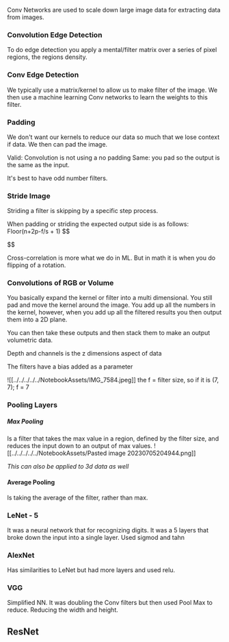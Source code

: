 Conv Networks are used to scale down large image data for extracting data from images.

### Convolution Edge Detection
To do edge detection you apply a mental/filter matrix over a series of pixel regions, the regions density. 

### Conv Edge Detection

We typically use a matrix/kernel to allow us to make filter of the image. We then use a machine learning Conv networks to learn the weights to this filter.

### Padding
We don't want our kernels to reduce our data so much that we lose context if data. We then can pad the image. 

Valid: Convolution is not using a no padding
Same: you pad so the output is the same as the input.

It's best to have odd number filters. 

### Stride Image
Striding a filter is skipping by a specific step process. 

When padding or striding the expected output side is as follows: Floor(n+2p-f/s + 1)
$$

$$

Cross-correlation is more what we do in ML. But in math it is when you do flipping of a rotation.

### Convolutions of RGB or Volume

You basically expand the kernel or filter into a multi dimensional. You still pad and move the kernel around the image. You add up all the numbers in the kernel, however, when you add up all the filtered results you then output them into a 2D plane.

You can then take these outputs and then stack them to make an output volumetric data. 

Depth and channels is the z dimensions aspect of data

The filters have a bias added as a parameter 

![[../../../../../NotebookAssets/IMG_7584.jpeg]]
the f = filter size, so if it is (7, 7); f = 7
### Pooling Layers

##### Max Pooling
Is a filter that takes the max value in a region, defined by the filter size, and reduces the input down to an output of max values.
![[../../../../../NotebookAssets/Pasted image 20230705204944.png]]

*This can also be applied to 3d data as well*

#### Average Pooling
Is taking the average of the filter, rather than max. 

### LeNet - 5
It was a neural network that for recognizing digits.
It was a 5 layers that broke down the input into a single layer. Used sigmod and tahn 

### AlexNet
Has similarities to LeNet but had more layers and used relu.

### VGG
Simplified NN. It was doubling the Conv filters but then used Pool Max to reduce. Reducing the width and height.

## ResNet

